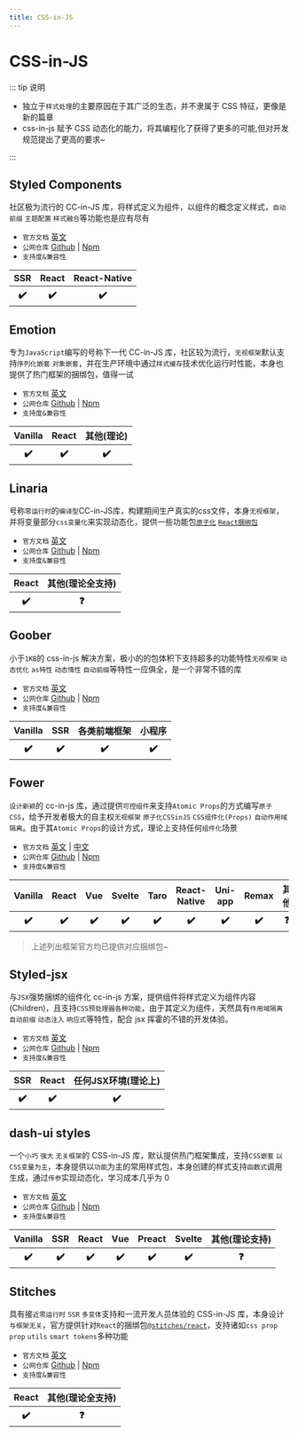 ```yaml
---
title: CSS-in-JS
---
```


# CSS-in-JS

::: tip 说明

-   独立于`样式处理`的主要原因在于其广泛的生态，并不隶属于 CSS 特征，更像是新的篇章
-   css-in-js 赋予 CSS 动态化的能力，将其编程化了获得了更多的可能,但对开发规范提出了更高的要求~

:::

## Styled Components <ProjectBadge starts='styled-components/styled-components' version='styled-components' />

社区极为流行的 CC-in-JS 库，将样式定义为组件，以组件的概念定义样式，`自动前缀` `主题配置` `样式融合`等功能也是应有尽有

-   `官方文档` [英文](https://styled-components.com/)
-   `公网仓库` [Github](https://github.com/styled-components/styled-components) | [Npm](https://www.npmjs.com/package/styled-components)
-   `支持度&兼容性`
<table class='mini_table'>
    <thead>
        <tr>
            <th>SSR</th>
            <th>React</th>
            <th>React-Native</th>
        </tr>
    </thead>
    <tbody>
        <tr>
            <th>✔️</th>
            <th>✔️</th>
            <th>✔️</th>
        </tr>
    </tbody>
</table>

## Emotion <ProjectBadge starts='emotion-js/emotion' version='@emotion/css' />

专为`JavaScript`编写的号称下一代 CC-in-JS 库，社区较为流行，`无视框架`默认支持`序列化嵌套` `对象嵌套`，并在生产环境中通过`样式缓存`技术优化运行时性能，本身也提供了热门框架的捆绑包，值得一试

-   `官方文档` [英文](https://styled-components.com/)
-   `公网仓库` [Github](https://github.com/emotion-js/emotion) | [Npm](https://www.npmjs.com/package/@emotion/css)
-   `支持度&兼容性`
<table class='mini_table'>
    <thead>
        <tr>
            <th>Vanilla</th>
            <th>React</th>
            <th>其他(理论)</th>
        </tr>
    </thead>
    <tbody>
        <tr>
            <th>✔️</th>
            <th>✔️</th>
            <th>✔️</th>
        </tr>
    </tbody>
</table>

## Linaria <ProjectBadge starts='callstack/linaria' version='linaria' />

号称`零运行时`的`编译型`CC-in-JS库，构建期间生产真实的css文件，本身`无视框架`，并将变量部分`css变量化`来实现动态化，提供一些功能包[`原子化`](https://www.npmjs.com/package/@linaria/atomic) [`React捆绑包`](https://www.npmjs.com/package/@linaria/react)

-   `官方文档` [英文](linaria)
-   `公网仓库` [Github](https://github.com/callstack/linaria) | [Npm](https://www.npmjs.com/package/linaria)
-   `支持度&兼容性`
<table class='mini_table'>
    <thead>
        <tr>
            <th>React</th>
            <th>其他(理论全支持)</th>
        </tr>
    </thead>
    <tbody>
        <tr>
            <th>✔️</th>
            <th>❓</th>
        </tr>
    </tbody>
</table>


## Goober <ProjectBadge starts='cristianbote/goober' version='goober' />

小于`1KB`的 css-in-js 解决方案，极小的的包体积下支持超多的功能特性`无视框架` `动态优化` `as特性` `动态惰性` `自动前缀`等特性一应俱全，是一个非常不错的库

-   `官方文档` [英文](https://goober.rocks/)
-   `公网仓库` [Github](https://github.com/cristianbote/goober) | [Npm](https://www.npmjs.com/package/goober)
-   `支持度&兼容性`
<table class='mini_table'>
    <thead>
        <tr>
            <th>Vanilla</th>
            <th>SSR</th>
            <th>各类前端框架</th>
            <th>小程序</th>
        </tr>
    </thead>
    <tbody>
        <tr>
            <th>✔️</th>
            <th>✔️</th>
            <th>✔️</th>
            <th>✔️</th>
        </tr>
    </tbody>
</table>

## Fower <ProjectBadge starts='forsigner/fower' version='@fower/core' />

`设计新颖`的 cc-in-js 库，通过提供`可控组件`来支持`Atomic Props`的方式编写`原子CSS`，给予开发者极大的自主权`无视框架` `原子化CSSinJS` `CSS组件化(Props)` `自动作用域隔离`。由于其`Atomic Props`的设计方式，理论上支持任何`组件化`场景

-   `官方文档` [英文](https://fower.vercel.app/) | [中文](https://fower.vercel.app/zh-cn/)
-   `公网仓库` [Github](https://github.com/forsigner/fower) | [Npm](https://www.npmjs.com/package/@fower/core)
-   `支持度&兼容性`
<table class='mini_table'>
    <thead>
        <tr>
            <th>Vanilla</th>
            <th>React</th>
            <th>Vue</th>
            <th>Svelte</th>
            <th>Taro</th>
            <th>React-Native</th>
            <th>Uni-app</th>
            <th>Remax</th>
            <th>其他</th>
        </tr>
    </thead>
    <tbody>
        <tr>
            <th>✔️</th>
            <th>✔️</th>
            <th>✔️</th>
            <th>✔️</th>
            <th>✔️</th>
            <th>✔️</th>
            <th>✔️</th>
            <th>✔️</th>
            <th>❓</th>
        </tr>
    </tbody>
</table>

> 上述列出框架官方均已提供对应捆绑包~

## Styled-jsx <ProjectBadge starts='vercel/styled-jsx' version='styled-jsx' />

与`JSX`强势捆绑的组件化 cc-in-js 方案，提供组件将样式定义为组件内容(Children)，且支持`CSS预处理器各种功能`，由于其定义为组件，天然具有`作用域隔离` `自动前缀` `动态注入` `响应式`等特性，配合 jsx 挥霍的不错的开发体验。

-   `官方文档` [英文](https://github.com/vercel/styled-jsx)
-   `公网仓库` [Github](https://github.com/vercel/styled-jsx) | [Npm](https://www.npmjs.com/package/styled-jsx)
-   `支持度&兼容性`
<table class='mini_table'>
    <thead>
        <tr>
            <th>SSR</th>
            <th>React</th>
            <th>任何JSX环境(理论上)</th>
        </tr>
    </thead>
    <tbody>
        <tr>
            <th>✔️</th>
            <th>✔️</th>
            <th>✔️</th>
        </tr>
    </tbody>
</table>

## dash-ui styles <ProjectBadge starts='dash-ui/styles' version='@dash-ui/styles' />

一个`小巧` `强大` `无关框架`的 CSS-in-JS 库，默认提供热门框架集成，支持`CSS嵌套` `以CSS变量为主`，本身提供以`功能`为主的常用样式包，本身创建的样式支持`函数式`调用生成，通过`传参`实现动态化，学习成本几乎为 0

-   `官方文档` [英文](https://dash-ui.vercel.app/)
-   `公网仓库` [Github](https://github.com/dash-ui/styles) | [Npm](https://www.npmjs.com/package/@dash-ui/styles)
-   `支持度&兼容性`
<table class='mini_table'>
    <thead>
        <tr>
            <th>Vanilla</th>
            <th>SSR</th>
            <th>React</th>
            <th>Vue</th>
            <th>Preact</th>
            <th>Svelte</th>
            <th>其他(理论支持)</th>
        </tr>
    </thead>
    <tbody>
        <tr>
            <th>✔️</th>
            <th>✔️</th>
            <th>✔️</th>
            <th>✔️</th>
            <th>✔️</th>
            <th>✔️</th>
            <th>❓</th>
        </tr>
    </tbody>
</table>

## Stitches <ProjectBadge starts='stitchesjs/stitches' version='@stitches/core' />

具有接`近零运行时` `SSR` `多变体`支持和一流开发人员体验的 CSS-in-JS 库，本身设计`与框架无关`，官方提供针对`React`的捆绑包[`@stitches/react`](https://www.npmjs.com/package/@stitches/react)，支持诸如`css prop` `prop` `utils` `smart tokens`多种功能

-   `官方文档` [英文](https://stitches.dev/)
-   `公网仓库` [Github](https://github.com/stitchesjs/stitches) | [Npm](https://www.npmjs.com/package/@stitches/core)
-   `支持度&兼容性`
<table class='mini_table'>
    <thead>
        <tr>
            <th>React</th>
            <th>其他(理论全支持)</th>
        </tr>
    </thead>
    <tbody>
        <tr>
            <th>✔️</th>
            <th>❓</th>
        </tr>
    </tbody>
</table>
